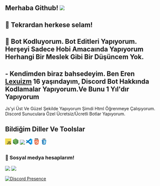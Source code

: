 ## Merhaba Github! <img src="https://raw.githubusercontent.com/iampavangandhi/iampavangandhi/master/gifs/Hi.gif" width="30px">


## 🎉 Tekrardan herkese selam!

## 🎉 Bot Kodluyorum. Bot Editleri Yapıyorum. Herşeyi Sadece Hobi Amacaında Yapıyorum Herhangi Bir Meslek Gibi Bir Düşüncem Yok.

## - Kendimden biraz bahsedeyim. Ben Eren [Lexuizm](https://github.com/lexuizm) 16 yaşındayım, Discord Bot Hakkında Kodlamalar Yapıyorum.Ve Bunu 1 Yıl'dır Yapıyorum
Js'yi Üst Ve Güzel Şekilde Yapıyorum Şimdi Html Öğrenmeye Çalışıyorum. Discord Sunuculara Özel Ücretsiz/Ücretli Botlar Yapıyorum.

 ## Bildiğim Diller Ve Toolslar

<code><img height="20" src="https://raw.githubusercontent.com/github/explore/80688e429a7d4ef2fca1e82350fe8e3517d3494d/topics/javascript/javascript.png"></code>
<code><img height="20" src="https://raw.githubusercontent.com/github/explore/80688e429a7d4ef2fca1e82350fe8e3517d3494d/topics/nodejs/nodejs.png"></code>
<code><img height="20" src="https://camo.githubusercontent.com/d11bc5fc022603363226da69441297bc1f6dda6cd6253d80f5ed010125810aad/68747470733a2f2f692e696d6775722e636f6d2f534931445a66332e706e67"></code>
<code><img height="20" src="https://raw.githubusercontent.com/github/explore/80688e429a7d4ef2fca1e82350fe8e3517d3494d/topics/visual-studio-code/visual-studio-code.png"></code>
<code><img height="20" src="https://raw.githubusercontent.com/github/explore/80688e429a7d4ef2fca1e82350fe8e3517d3494d/topics/html/html.png"></code>
<code><img height="20" src="https://raw.githubusercontent.com/github/explore/80688e429a7d4ef2fca1e82350fe8e3517d3494d/topics/css/css.png"></code>
</br>

## <h3>🌟 Sosyal medya hesaplarım!</h3>
<p align="left">
     <a href="https://instagram.com/erenimizs" target"blank_"><img src="https://img.shields.io/badge/INSTAGRAM%20-DC3175.svg?&style=for-the-badge&logo=instagram&logoColor=white"></a>
 <a href="https://open.spotify.com/user/31yj7be4gn67bo4jtmm4pzmdsxli" target"blank_"><img src="https://img.shields.io/badge/Spotify%20-1ed760.svg?&style=for-the-badge&logo=spotify&logoColor=white"></a>
    
   
[![Discord Presence](https://lanyard-profile-readme.vercel.app/api/920738699032014848?theme=dark&bg=18191c&animated=false&hideDiscrim=true&borderRadius=30px)](https://discord.com/users/920738699032014848)
     
</p>
